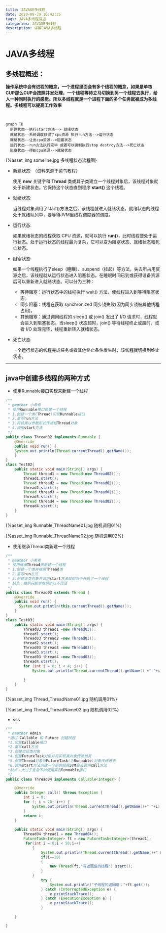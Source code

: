 ```yaml
---
title: JAVASE多线程
date: 2020-09-30 10:43:35
tags: JAVA多线程描述
categories: JAVASE多线程
description: 详解JAVA多线程
---
```


# JAVA多线程

## 多线程概述：

​     **操作系统中会有进程的概念，一个进程里面会有多个线程的概念，如果是单核CUP那么CUP会按照并发处理，一个线程等待立马切换到另一个线程去执行，给人一种同时执行的感觉。所以多线程就是一个进程下面的多个任务就被成为多线程。多线程可以提高工作效率**

​    

```mermaid
graph TD 
  新建状态--执行start方法--> 就绪状态
  就绪状态--系统调度获得了cpu资源 执行run方法-->运行状态
  就绪状态--让出cpu资源-->阻塞状态
  运行状态--run方法执行完毕 或者可以强制执行stop destroy方法-->死亡状态
  阻塞状态--得到cpu资源-->就绪状态
```

{%asset_img someline.jpg 多线程状态流程图}

- 新建状态: （资料来源于菜鸟教程）

  使用 **new** 关键字和 **Thread** 类或其子类建立一个线程对象后，该线程对象就处于新建状态。它保持这个状态直到程序 **start()** 这个线程。

- 就绪状态:

  当线程对象调用了start()方法之后，该线程就进入就绪状态。就绪状态的线程处于就绪队列中，要等待JVM里线程调度器的调度。

- 运行状态:

  如果就绪状态的线程获取 CPU 资源，就可以执行 **run()**，此时线程便处于运行状态。处于运行状态的线程最为复杂，它可以变为阻塞状态、就绪状态和死亡状态。

- 阻塞状态:

  如果一个线程执行了sleep（睡眠）、suspend（挂起）等方法，失去所占用资源之后，该线程就从运行状态进入阻塞状态。在睡眠时间已到或获得设备资源后可以重新进入就绪状态。可以分为三种：

  - 等待阻塞：运行状态中的线程执行 wait() 方法，使线程进入到等待阻塞状态。
  - 同步阻塞：线程在获取 synchronized 同步锁失败(因为同步锁被其他线程占用)。
  - 其他阻塞：通过调用线程的 sleep() 或 join() 发出了 I/O 请求时，线程就会进入到阻塞状态。当sleep() 状态超时，join() 等待线程终止或超时，或者 I/O 处理完毕，线程重新转入就绪状态。

- 死亡状态:

  一个运行状态的线程完成任务或者其他终止条件发生时，该线程就切换到终止状态。

---

## java中创建多线程的两种方式

+ 使用Runnable接口实现来新建一个线程

```java
/**
 * @author 小希希
 * 使用Runnable接口新建一个线程
 * 1.创建一个类(Thread)实现Runnable接口
 * 2.重写run方法
 * 3.将该类以参数形式传递给Thread对象
 * 4.调用start方法
 */
public class Thread02 implements Runnable {
	@Override
	public void run() {
	System.out.println(Thread.currentThread().getName());	
	}
}
class Test02{
	public static void main(String[] args) {
		Thread thread1 = new Thread(new Thread02());
		thread1.start();
		Thread thread2 = new Thread(new Thread02());
		thread2.start();
		Thread thread3 = new Thread(new Thread02());
		thread3.start();
		Thread thread4 = new Thread(new Thread02());
		thread4.start();
	}
}
```

{%asset_img Runnable_ThreadName01.jpg 随机调用01%}

{%asset_img Runnable_ThreadName02.jpg 随机调用02%}

+ 使用继承Thread类新建一个线程

```java
/**
 * @author 小希希
 * 使用继承Thread来新建一个线程
 * 1.创建一个类并继承Thread类
 * 2.重写run方法
 * 3.创建该类对象并调用start方法就相当于开启了一个线程
 * 缺点：继承只能单继承所以不灵活
 */
public class Thread03 extends Thread {
	@Override
	public void run() {
      System.out.println(this.currentThread().getName());
	}
}
class Test03{
	public static void main(String[] args) {
		Thread03 thread1 =new Thread03();
		thread1.start();
		Thread03 thread2 =new Thread03();
		thread2.start();
		Thread03 thread3 =new Thread03();
		thread3.start();
		Thread03 thread4 =new Thread03();
		thread4.start();
		for (int i = 0; i < 4; i++) {
			System.out.println(Thread.currentThread().getName() +"-"+i);
			
		}
	}
}
```

{%asset_img Thread_ThreadName01.jpg 随机调用01%}

{%asset_img Thread_ThreadName02.jpg 随机调用02%}

+ sss

```java
/** 
 * @author Admin
 *通过 Callable 和 Future 创建线程
 *1.实现Callable接口
 *2.重写call方法
 *3.创建实现类对象
 *4.创建FutureTask对象并将实现类对象传递给其
 *5.创建Thread对象将FutureTask(为Runnable)对象传递进去
 *6.调用start方法创建一个新的线程JVM会去调用call方法
 *缺点：太过于复杂不如使用实现Runnable接口
 */
public class Thread04 implements Callable<Integer> {

	@Override
	public Integer call() throws Exception {
		int i = 0;
		for (; i < 20; i++) {
			System.out.println(Thread.currentThread().getName()+" "+i);
		}
		return i;
	}
	
	public static void main(String[] args) {
		Thread04 thread1 = new Thread04();
		FutureTask<Integer> ft = new FutureTask<Integer>(thread1);
		 for(int i = 0;i < 50;i++)  
	        {  
	            System.out.println(Thread.currentThread().getName()+" 的循环变量i的值"+i);  
	            if(i==20)  
	            {  
	                new Thread(ft,"有返回值的线程").start();  
	            }  
	        }   
	            try {
					System.out.println("子线程的返回值："+ft.get());
				} catch (InterruptedException e) {
					e.printStackTrace();
				} catch (ExecutionException e) {
					e.printStackTrace();
				}  
	
	}

}

```

